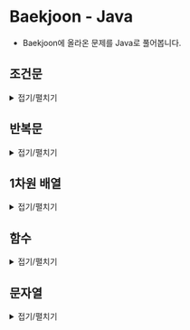 # Baekjoon - Java

- Baekjoon에 올라온 문제를 Java로 풀어봅니다.

## 조건문
<details>
<summary>접기/펼치기</summary>
<div markdown="1" style="padding-left:40px;">
<table>
<tr><td>문제</td><td>정답</td></tr>
<tr><td>1. <A href = "https://www.acmicpc.net/problem/1330" target = "blank" > 두 수 비교하기 </A></td><td>
▶<A href = "chap02/CompareTwoNumbers.java" target = "blank" > 정답 </A></td>
<tr><td>2. <A href = "https://www.acmicpc.net/problem/9498" target = "blank" > 시험 성적 </A></td><td>
▶<A href = "chap02/TestResult.java" target = "blank" > 정답 </A></td>
<tr><td>3. <A href = "https://www.acmicpc.net/problem/2753" target = "blank" > 윤년 </A></td><td>
▶<A href = "chap02/LeapYear.java" target = "blank" > 정답 </A></td>
<tr><td>4. <A href = "https://www.acmicpc.net/problem/14681" target = "blank" > 사분면 고르기 </A></td><td>
▶<A href = "chap02/QuadrantPick.java" target = "blank" > 정답 </A></td>
<tr><td>5. <A href = "https://www.acmicpc.net/problem/2884" target = "blank" > 알람 시계 </A></td><td>
▶<A href = "chap02/AlarmClock.java" target = "blank" > 정답 </A></td>
<tr><td>6. <A href = "https://www.acmicpc.net/problem/2525" target = "blank" > 오븐 시계 </A></td><td>
▶<A href = "chap02/OvenClock.java" target = "blank" > 정답 </A></td>
<tr><td>7. <A href = "https://www.acmicpc.net/problem/2480" target = "blank" > 주사위 세개 </A></td><td>
▶<A href = "chap02/ThreeDice.java" target = "blank" > 정답 </A></td>
</table>
</div>
</details>

## 반복문
<details>
<summary>접기/펼치기</summary>
<div markdown="1" style="padding-left:40px;">
<table>
<tr><td>문제</td><td>정답</td></tr>
<tr><td>1. <A href = "https://www.acmicpc.net/problem/2739" target = "blank" > 구구단 </A></td><td>
▶<A href = "chap03/MultiplicationTable.java" target = "blank" > 정답 </A></td>
<tr><td>2. <A href = "https://www.acmicpc.net/problem/10950" target = "blank" > A+B - 3 </A></td><td>
▶<A href = "chap03/AaddB_3.java" target = "blank" > 정답 </A></td>
<tr><td>3. <A href = "https://www.acmicpc.net/problem/8393" target = "blank" > 합 </A></td><td>
▶<A href = "chap03/Sum.java" target = "blank" > 정답 </A></td>
<tr><td>4. <A href = "https://www.acmicpc.net/problem/15552" target = "blank" > 빠른 A+B </A></td><td>
▶<A href = "chap03/FastAaddB.java" target = "blank" > 정답 </A></td>
<tr><td>5. <A href = "https://www.acmicpc.net/problem/2741" target = "blank" > N 찍기 </A></td><td>
▶<A href = "chap03/TakeN.java" target = "blank" > 정답 </A></td>
<tr><td>6. <A href = "https://www.acmicpc.net/problem/2742" target = "blank" > 기찍 N </A></td><td>
▶<A href = "chap03/NekaT.java" target = "blank" > 정답 </A></td>
<tr><td>7. <A href = "https://www.acmicpc.net/problem/11021" target = "blank" > A+B - 7 </A></td><td>
▶<A href = "chap03/AaddB_7.java" target = "blank" > 정답 </A></td>
<tr><td>8. <A href = "https://www.acmicpc.net/problem/11022" target = "blank" > A+B - 8 </A></td><td>
▶<A href = "chap03/AaddB_8.java" target = "blank" > 정답 </A></td>
<tr><td>9. <A href = "https://www.acmicpc.net/problem/2438" target = "blank" > 별 찍기 - 1 </A></td><td>
▶<A href = "chap03/TakeStar_1.java" target = "blank" > 정답 </A></td>
<tr><td>10. <A href = "https://www.acmicpc.net/problem/2439" target = "blank" > 별 찍기 - 2 </A></td><td>
▶<A href = "chap03/TakeStar_2.java" target = "blank" > 정답 </A></td>
<tr><td>11. <A href = "https://www.acmicpc.net/problem/10871" target = "blank" > X보다 작은 수 </A></td><td>
▶<A href = "chap03/NumbLessThanX.java" target = "blank" > 정답 </A></td>
<tr><td>12. <A href = "https://www.acmicpc.net/problem/10952" target = "blank" > A+B - 5 </A></td><td>
▶<A href = "chap03/AaddB_5.java" target = "blank" > 정답 </A></td>
<tr><td>13. <A href = "https://www.acmicpc.net/problem/10951" target = "blank" > A+B - 4 </A></td><td>
▶<A href = "chap03/AaddB_4.java" target = "blank" > 정답 </A></td>
<tr><td>14. <A href = "https://www.acmicpc.net/problem/1110" target = "blank" > 더하기 사이클 </A></td><td>
▶<A href = "chap03/AdditionCycle.java" target = "blank" > 정답 </A></td>
</table>
</div>
</details>

## 1차원 배열
<details>
<summary>접기/펼치기</summary>
<div markdown="1" style="padding-left:40px;">
<table>
<tr><td>문제</td><td>정답</td></tr>
<tr><td>1. <A href = "https://www.acmicpc.net/problem/10818" target = "blank" > 최소, 최대 </A></td><td>
▶<A href = "chap04/MinMax.java" target = "blank" > 정답 </A></td>
<tr><td>2. <A href = "https://www.acmicpc.net/problem/2562" target = "blank" > 최댓값 </A></td><td>
▶<A href = "chap04/MaxValue.java" target = "blank" > 정답 </A></td>
<tr><td>3. <A href = "https://www.acmicpc.net/problem/2577" target = "blank" > 숫자의 개수 </A></td><td>
▶<A href = "chap04/NumOfNumb.java" target = "blank" > 정답 </A></td>
<tr><td>4. <A href = "https://www.acmicpc.net/problem/3052" target = "blank" > 나머지 </A></td><td>
▶<A href = "chap04/Remainder.java" target = "blank" > 정답 </A></td>
<tr><td>5. <A href = "https://www.acmicpc.net/problem/1546" target = "blank" > 	평균 </A></td><td>
▶<A href = "chap04/Average.java" target = "blank" > 정답 </A></td>
<tr><td>6. <A href = "https://www.acmicpc.net/problem/8958" target = "blank" > 	OX퀴즈 </A></td><td>
▶<A href = "chap04/OXQuiz.java" target = "blank" > 정답 </A></td>
<tr><td>7. <A href = "https://www.acmicpc.net/problem/4344" target = "blank" > 평균은 넘겠지 </A></td><td>
▶<A href = "chap04/AboveAverage.java" target = "blank" > 정답 </A></td>
</table>
</div>
</details>

## 함수
<details>
<summary>접기/펼치기</summary>
<div markdown="1" style="padding-left:40px;">
<table>
<tr><td>문제</td><td>정답</td></tr>
<tr><td>1. <A href = "https://www.acmicpc.net/problem/15596" target = "blank" > 정수 N개의 합 </A></td><td>
▶<A href = "chap05/SumIntegers.java" target = "blank" > 정답 </A></td>
<tr><td>2. <A href = "https://www.acmicpc.net/problem/4673" target = "blank" > 셀프 넘버 </A></td><td>
▶<A href = "chap05/SelfNumber.java" target = "blank" > 정답 </A></td>
<tr><td>3. <A href = "https://www.acmicpc.net/problem/1065" target = "blank" > 한수 </A></td><td>
▶<A href = "chap05/Hansu.java" target = "blank" > 정답 </A></td>
</table>
</div>
</details>

## 문자열
<details>
<summary>접기/펼치기</summary>
<div markdown="1" style="padding-left:40px;">
<table>
<tr><td>문제</td><td>정답</td></tr>
<tr><td>1. <A href = "https://www.acmicpc.net/problem/11654" target = "blank" > 아스키 코드 </A></td><td>
▶<A href = "chap06/ASCII.java" target = "blank" > 정답 </A></td>
<tr><td>2. <A href = "https://www.acmicpc.net/problem/11720" target = "blank" > 숫자의 합 </A></td><td>
▶<A href = "chap06/SumOfNumb.java" target = "blank" > 정답 </A></td>
<tr><td>3. <A href = "https://www.acmicpc.net/problem/10809" target = "blank" > 알파벳 찾기 </A></td><td>
▶<A href = "chap06/FindAlphabet.java" target = "blank" > 정답 </A></td>
<tr><td>4. <A href = "https://www.acmicpc.net/problem/2675" target = "blank" > 문자열 반복 </A></td><td>
▶<A href = "chap06/StringRepeat.java" target = "blank" > 정답 </A></td>
<tr><td>5. <A href = "https://www.acmicpc.net/problem/1157" target = "blank" > 단어 공부 </A></td><td>
▶<A href = "chap06/WordStudy.java" target = "blank" > 정답 </A></td>
<tr><td>6. <A href = "https://www.acmicpc.net/problem/1152" target = "blank" > 단어의 개수 </A></td><td>
▶<A href = "chap06/NumbOfWord.java" target = "blank" > 정답 </A></td>
<tr><td>7. <A href = "https://www.acmicpc.net/problem/2908" target = "blank" > 상수</A></td><td>
▶<A href = "chap06/Constant.java" target = "blank" > 정답 </A></td>
<tr><td>8. <A href = "https://www.acmicpc.net/problem/5622" target = "blank" > 다이얼</A></td><td>
▶<A href = "chap06/Dial.java" target = "blank" > 정답 </A></td>
<tr><td>9. <A href = "https://www.acmicpc.net/problem/2941" target = "blank" > 크로아티아 알파벳 </A></td><td>
▶<A href = "chap06/CroatianAlphabet.java" target = "blank" > 정답 </A></td>
<tr><td>10. <A href = "https://www.acmicpc.net/problem/1316" target = "blank" > 그룹 단어 체커 </A></td><td>
▶<A href = "chap06/GroupWordChecker.java" target = "blank" > 정답 </A></td>
</table>
</div>
</details>
